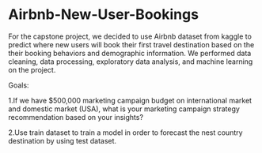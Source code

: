 # Airbnb-New-User-Bookings

For the capstone project, we decided to use Airbnb dataset from kaggle to predict where new users will book their first travel destination based on the their booking behaviors and demographic information. We performed data cleaning, data processing, exploratory data analysis, and machine learning on the project.
 
Goals:

1.If we have $500,000 marketing campaign budget on international market and domestic market (USA), what is your marketing campaign strategy recommendation based on your insights?

2.Use train dataset to train a model in order to forecast the nest country destination by using test dataset. 
